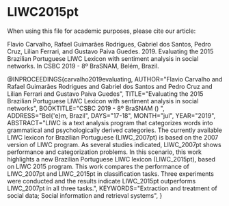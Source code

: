 # LIWC2015pt
When using this file for academic purposes, please cite our article:

Flavio Carvalho, Rafael Guimarães Rodrigues, Gabriel dos Santos, Pedro Cruz, Lilian Ferrari, and Gustavo Paiva Guedes. 2019. Evaluating the 2015 Brazilian Portuguese LIWC Lexicon with sentiment analysis in social networks. In CSBC 2019 - 8º BraSNAM, Belém, Brazil.


@INPROCEEDINGS{carvalho2019evaluating,
    AUTHOR="Flavio Carvalho and Rafael Guimarães Rodrigues and Gabriel dos Santos and Pedro Cruz and Lilian Ferrari and Gustavo Paiva Guedes",
    TITLE="Evaluating the 2015 Brazilian Portuguese LIWC Lexicon with sentiment analysis in social networks",
    BOOKTITLE="CSBC 2019 - 8º BraSNAM () ",
    ADDRESS="Bel{\'e}m, Brazil",
    DAYS="17-18",
    MONTH="jul",
    YEAR="2019",
    ABSTRACT="LIWC is a text analysis program that categorizes words into  grammatical and psychologically derived categories. The currently available LIWC lexicon for Brazilian Portuguese (LIWC_2007pt) is based on the 2007 version of LIWC program. As several studies indicated, LIWC_2007pt shows performance and categorization problems.  In this scenario, this work highlights a new Brazilian Portuguese LIWC lexicon (LIWC_2015pt), based on LIWC $2015$ program. 
This work compares the performance of LIWC_2007pt and LIWC_2015pt in classification tasks. Three experiments were conducted and the results indicate LIWC_2015pt outperforms LIWC_2007pt in all three tasks.",
    KEYWORDS="Extraction and treatment of social data; Social information and retrieval systems", 
} 


